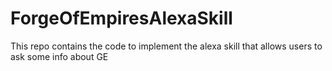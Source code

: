 # ForgeOfEmpiresAlexaSkill
This repo contains the code to implement the alexa skill that allows users to ask some info about GE
